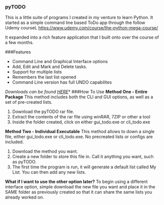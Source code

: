 ### pyTODO
This is a little suite of programs I created in my venture to learn Python. It started as a simple command line based ToDo app through the follow Udemy courseL https://www.udemy.com/course/the-python-mega-course/

It expanded into a rich feature application that I built onto over the course of a few months.

###Features
- Command Line and Graphical Interface options
- Add, Edit and Mark and Delete tasks.
- Support for multiple lists
- Remembers the last list opened
- Command Line version has full UNDO capabilites

*Downloads can be found [HERE](https://github.com/jedensuscg/pyTODOWEB/releases/tag/v1.0.0)**
###How To Use
**Method One - Entire Package**
This method includes both the CLI and GUI options, as well as a set of pre-created lists.
1. Download the pyTODO rar file.
2. Extract the contents of the rar file using winRAR, 7ZIP or other a tool
3. Inside the folder created, click on either gui_todo.exe or cli_todo.exe

**Method Two - Individual Executable**
This method allows to down a single file, either gui_todo.exe or cli_todo.exe. No precreated lists or configs are included. 
1. Download the method you want.
2. Create a new folder to store this file in. Call it anything you want, such as pyTODO.
3. The first time the program is run, it will generate a default list called My List. You can then add any new lists.


**What if I want to use the other option later?**
To begin using a different interface option, simple download the new file you want and place it in the SAME folder as previously created so that it can share the same lists you already worked on.

